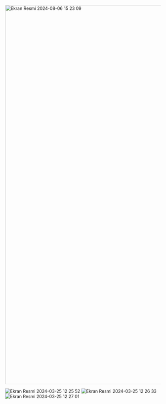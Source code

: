<img width="1225" alt="Ekran Resmi 2024-08-06 15 23 09" src="https://github.com/user-attachments/assets/32d16fbe-3623-4a17-9ab0-bce21ecafd0f">

![Ekran Resmi 2024-03-25 12 25 52](https://github.com/osmanbatuhankalkan/BTK-Java-Okula-Yonelik/assets/119897554/0455a42d-f0b0-4475-a21b-f1043c4e7eeb)
![Ekran Resmi 2024-03-25 12 26 33](https://github.com/osmanbatuhankalkan/BTK-Java-Okula-Yonelik/assets/119897554/0cd12d23-1912-4c4a-b17f-74b572d80ee1)
![Ekran Resmi 2024-03-25 12 27 01](https://github.com/osmanbatuhankalkan/BTK-Java-Okula-Yonelik/assets/119897554/306bd96f-df01-4b7b-b401-c38398203c08)
